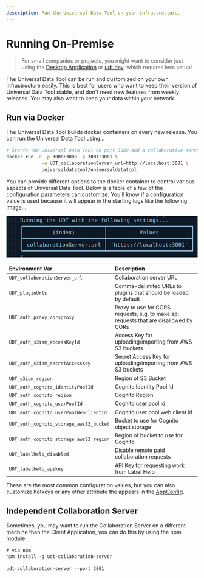 ```yaml
---
description: Run the Universal Data Tool on your infrastructure.
---
```


# Running On-Premise

> For small companies or projects, you might want to consider just using the [Desktop Application](installation.md#using-on-desktop-windows-mac-linux) or [udt.dev](https://udt.dev), which requires less setup!

The Universal Data Tool can be run and customized on your own infrastructure easily. This is best for users who want to keep their version of Universal Data Tool stable, and don't need new features from weekly releases. You may also want to keep your data within your network.

## Run via Docker

The Universal Data Tool builds docker containers on every new release. You can run the Universal Data Tool using...

```bash
# Starts the Universal Data Tool on port 3000 and a collaborative server on 3001
docker run -d -p 3000:3000 -p 3001:3001 \
             -e UDT_collaborationServer_url=http://localhost:3001 \
             universaldatatool/universaldatatool
```

You can provide different options to the docker container to control various aspects of Universal Data Tool. Below is a table of a few of the configuration parameters can customize. You'll know if a configuration value is used because it will appear in the starting logs like the following image...

![Configuration values are shown in a table on start](.gitbook/assets/image%20%2872%29.png)

| Environment Var | Description |
| :--- | :--- |
| `UDT_collaborationServer_url` | Collaboration server URL  |
| `UDT_pluginUrls` | Comma-delimited URLs to plugins that should be loaded by default |
| `UDT_auth_proxy_corsproxy` | Proxy to use for CORS requests, e.g. to make api requests that are disallowed by CORs |
| `UDT_auth_s3iam_accessKeyId` | Access Key for uploading/importing from AWS S3 buckets |
| `UDT_auth_s3iam_secretAccessKey` | Secret Access Key for uploading/importing from AWS S3 buckets |
| `UDT_s3iam_region` | Region of S3 Bucket |
| `UDT_auth_cognito_identityPoolId` | Cognito Identity Pool Id |
| `UDT_auth_cognito_region` | Cognito Region |
| `UDT_auth_cognito_userPoolId` | Cognito user pool id |
| `UDT_auth_cognito_userPoolWebClientId` | Cognito user pool web client id |
| `UDT_auth_cognito_storage_awsS3_bucket` | Bucket to use for Cognito object storage |
| `UDT_auth_cognito_storage_awsS3_region` | Region of bucket to use for Cognito |
| `UDT_labelhelp_disabled` | Disable remote paid collaboration requests |
| `UDT_labelhelp_apikey` | API Key for requesting work from Label Help |

These are the most common configuration values, but you can also customize hotkeys or any other attribute the appears in the [AppConfig](https://github.com/UniversalDataTool/universal-data-tool/blob/master/src/components/AppConfig/index.js).

## Independent Collaboration Server

Sometimes, you may want to run the Collaboration Server on a different machine than the Client Application, you can do this by using the npm module.

```text
# via npm
npm install -g udt-collaboration-server

udt-collaboration-server --port 3001
```

